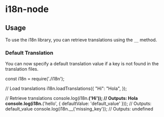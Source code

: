 # i18n-node

## Usage

To use the i18n library, you can retrieve translations using the `__` method. 

### Default Translation

You can now specify a default translation value if a key is not found in the translation files.

const i18n = require('./i18n');

// Load translations
i18n.loadTranslations({
  "Hi": "Hola",
});

// Retrieve translations
console.log(i18n.__('Hi')); // Outputs: Hola
console.log(i18n.__('hello', { defaultValue: 'default_value' })); // Outputs: default_value
console.log(i18n.__('missing_key')); // Outputs: undefined
